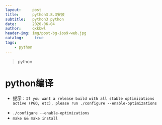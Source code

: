 ```yaml
---
layout:     post
title:      python3.8.3安装
subtitle:   python3 python
date:       2020-06-04
author:     qxkbwl
header-img: img/post-bg-ios9-web.jpg
catalog: 	 true
tags:
    - python
---
```

>python
# python编译
+ 提示：`If you want a release build with all stable optimizations active (PGO, etc),
please run ./configure --enable-optimizations`
* `./configure --enable-optimizations`
* `make && make install`
